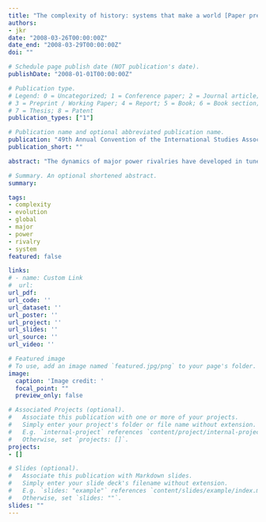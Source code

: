```yaml
---
title: "The complexity of history: systems that make a world [Paper presentation]"
authors:
- jkr
date: "2008-03-26T00:00:00Z"
date_end: "2008-03-29T00:00:00Z"
doi: ""

# Schedule page publish date (NOT publication's date).
publishDate: "2008-01-01T00:00:00Z"

# Publication type.
# Legend: 0 = Uncategorized; 1 = Conference paper; 2 = Journal article;
# 3 = Preprint / Working Paper; 4 = Report; 5 = Book; 6 = Book section;
# 7 = Thesis; 8 = Patent
publication_types: ["1"]

# Publication name and optional abbreviated publication name.
publication: "49th Annual Convention of the International Studies Association, San Francisco, CA"
publication_short: ""

abstract: "The dynamics of major power rivalries have developed in tune with political and economic global system long-term developmental phases for a number of centuries. This paper places a special focus on the current phase of major power rivalry and the transition from the geo-political role of sea as a strategic dimension to outer -space."

# Summary. An optional shortened abstract.
summary:

tags:
- complexity
- evolution
- global
- major
- power
- rivalry
- system
featured: false

links:
# - name: Custom Link
#  url:
url_pdf:
url_code: ''
url_dataset: ''
url_poster: ''
url_project: ''
url_slides: ''
url_source: ''
url_video: ''

# Featured image
# To use, add an image named `featured.jpg/png` to your page's folder.
image:
  caption: 'Image credit: '
  focal_point: ""
  preview_only: false

# Associated Projects (optional).
#   Associate this publication with one or more of your projects.
#   Simply enter your project's folder or file name without extension.
#   E.g. `internal-project` references `content/project/internal-project/index.md`.
#   Otherwise, set `projects: []`.
projects:
- []

# Slides (optional).
#   Associate this publication with Markdown slides.
#   Simply enter your slide deck's filename without extension.
#   E.g. `slides: "example"` references `content/slides/example/index.md`.
#   Otherwise, set `slides: ""`.
slides: ""
---
```

